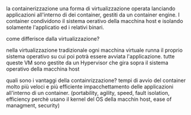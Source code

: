 la containerizzazione una forma di virtualizzazione operata lanciando applicazioni all'interno di dei container, gestiti da un container engine. I container condividono il sistema oerativo della macchina host e isolando solamente l'applicatio ed i relativi binari.

come differisce dalla virtualizzazione?

nella virtualizzazione tradizionale ogni macchina virtuale runna il proprio sistema operativo su cui poi potrà essere avviata l'applicazione. tutte queste VM sono gestite da un Hypervisor che gira sopra il sistema operativo della macchina host

quali sono i vantaggi della containrizzazione? tempi di avvio del container molto più veloci e più efficiente impacchettamento delle applicazioni all'interno di un container. (portability, agility, speed, fault isolation, efficiency perchè usano il kernel del OS della macchin host, ease of managment, security)